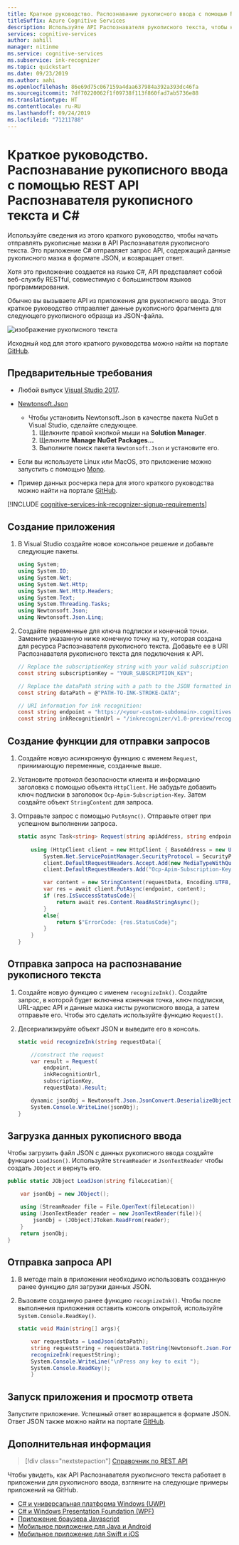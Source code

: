 ```yaml
---
title: Краткое руководство. Распознавание рукописного ввода с помощью REST API Распознавателя рукописного текста и C#
titleSuffix: Azure Cognitive Services
description: Используйте API Распознавателя рукописного текста, чтобы начать распознавать рукописный текст.
services: cognitive-services
author: aahill
manager: nitinme
ms.service: cognitive-services
ms.subservice: ink-recognizer
ms.topic: quickstart
ms.date: 09/23/2019
ms.author: aahi
ms.openlocfilehash: 86e69d75c067159a4daa637984a392a393dc46fa
ms.sourcegitcommit: 7df70220062f1f09738f113f860fad7ab5736e88
ms.translationtype: HT
ms.contentlocale: ru-RU
ms.lasthandoff: 09/24/2019
ms.locfileid: "71211788"
---
```

# <a name="quickstart-recognize-digital-ink-with-the-ink-recognizer-rest-api-and-c"></a>Краткое руководство. Распознавание рукописного ввода с помощью REST API Распознавателя рукописного текста и C#

Используйте сведения из этого краткого руководство, чтобы начать отправлять рукописные мазки в API Распознавателя рукописного текста. Это приложение C# отправляет запрос API, содержащий данные рукописного мазка в формате JSON, и возвращает ответ.

Хотя это приложение создается на языке C#, API представляет собой веб-службу RESTful, совместимую с большинством языков программирования.

Обычно вы вызываете API из приложения для рукописного ввода. Этот краткое руководство отправляет данные рукописного фрагмента для следующего рукописного образца из JSON-файла.

![изображение рукописного текста](../media/handwriting-sample.jpg)

Исходный код для этого краткого руководства можно найти на портале [GitHub](https://go.microsoft.com/fwlink/?linkid=2089502).

## <a name="prerequisites"></a>Предварительные требования

- Любой выпуск [Visual Studio 2017](https://visualstudio.microsoft.com/downloads/).
- [Newtonsoft.Json](https://www.newtonsoft.com/json)
    - Чтобы установить Newtonsoft.Json в качестве пакета NuGet в Visual Studio, сделайте следующее.
        1. Щелкните правой кнопкой мыши на **Solution Manager**.
        2. Щелкните **Manage NuGet Packages...**
        3. Выполните поиск пакета `Newtonsoft.Json` и установите его.
- Если вы используете Linux или MacOS, это приложение можно запустить с помощью [Mono](https://www.mono-project.com/).

- Пример данных росчерка пера для этого краткого руководства можно найти на портале [GitHub](https://github.com/Azure-Samples/cognitive-services-REST-api-samples/blob/master/dotnet/InkRecognition/quickstart/example-ink-strokes.json).

[!INCLUDE [cognitive-services-ink-recognizer-signup-requirements](../../../../includes/cognitive-services-ink-recognizer-signup-requirements.md)]


## <a name="create-a-new-application"></a>Создание приложения

1. В Visual Studio создайте новое консольное решение и добавьте следующие пакеты. 

    ```csharp
    using System;
    using System.IO;
    using System.Net;
    using System.Net.Http;
    using System.Net.Http.Headers;
    using System.Text;
    using System.Threading.Tasks;
    using Newtonsoft.Json;
    using Newtonsoft.Json.Linq;
    ```

2. Создайте переменные для ключа подписки и конечной точки. Замените указанную ниже конечную точку на ту, которая создана для ресурса Распознавателя рукописного текста. Добавьте ее в URI Распознавателя рукописного текста для подключения к API.

    ```csharp
    // Replace the subscriptionKey string with your valid subscription key.
    const string subscriptionKey = "YOUR_SUBSCRIPTION_KEY";

    // Replace the dataPath string with a path to the JSON formatted ink stroke data.
    const string dataPath = @"PATH-TO-INK-STROKE-DATA"; 

    // URI information for ink recognition:
    const string endpoint = "https://<your-custom-subdomain>.cognitiveservices.azure.com";
    const string inkRecognitionUrl = "/inkrecognizer/v1.0-preview/recognize";
    ```

## <a name="create-a-function-to-send-requests"></a>Создание функции для отправки запросов

1. Создайте новую асинхронную функцию с именем `Request`, принимающую переменные, созданные выше.

2. Установите протокол безопасности клиента и информацию заголовка с помощью объекта `HttpClient`. Не забудьте добавить ключ подписки в заголовок `Ocp-Apim-Subscription-Key`. Затем создайте объект `StringContent` для запроса.
 
3. Отправьте запрос с помощью `PutAsync()`. Отправьте ответ при успешном выполнении запроса.  
    
    ```csharp
    static async Task<string> Request(string apiAddress, string endpoint, string subscriptionKey, string requestData){
        
        using (HttpClient client = new HttpClient { BaseAddress = new Uri(apiAddress) }){
            System.Net.ServicePointManager.SecurityProtocol = SecurityProtocolType.Tls12 | SecurityProtocolType.Tls11 | SecurityProtocolType.Tls;
            client.DefaultRequestHeaders.Accept.Add(new MediaTypeWithQualityHeaderValue("application/json"));
            client.DefaultRequestHeaders.Add("Ocp-Apim-Subscription-Key", subscriptionKey);

            var content = new StringContent(requestData, Encoding.UTF8, "application/json");
            var res = await client.PutAsync(endpoint, content);
            if (res.IsSuccessStatusCode){
                return await res.Content.ReadAsStringAsync();
            }
            else{
                return $"ErrorCode: {res.StatusCode}";
            }
        }
    }
    ```

## <a name="send-an-ink-recognition-request"></a>Отправка запроса на распознавание рукописного текста

1. Создайте новую функцию с именем `recognizeInk()`. Создайте запрос, в которой будет включена конечная точка, ключ подписки, URL-адрес API и данные мазка кисты рукописного ввода, а затем отправьте его. Чтобы это сделать используйте функцию `Request()`.

2. Десериализируйте объект JSON и выведите его в консоль. 
    
    ```csharp
    static void recognizeInk(string requestData){

        //construct the request
        var result = Request(
            endpoint,
            inkRecognitionUrl,
            subscriptionKey,
            requestData).Result;

        dynamic jsonObj = Newtonsoft.Json.JsonConvert.DeserializeObject(result);
        System.Console.WriteLine(jsonObj);
    }
    ```

## <a name="load-your-digital-ink-data"></a>Загрузка данных рукописного ввода

Чтобы загрузить файл JSON с данных рукописного ввода создайте функцию `LoadJson()`. Используйте `StreamReader` и `JsonTextReader` чтобы создать `JObject` и вернуть его.
    
```csharp
public static JObject LoadJson(string fileLocation){

    var jsonObj = new JObject();

    using (StreamReader file = File.OpenText(fileLocation))
    using (JsonTextReader reader = new JsonTextReader(file)){
        jsonObj = (JObject)JToken.ReadFrom(reader);
    }
    return jsonObj;
}
```

## <a name="send-the-api-request"></a>Отправка запроса API

1. В методе main в приложении необходимо использовать созданную ранее функцию для загрузки данных JSON. 

2. Вызовите созданную ранее функцию `recognizeInk()`. Чтобы после выполнения приложения оставить консоль открытой, используйте `System.Console.ReadKey()`.
    
    ```csharp
    static void Main(string[] args){

        var requestData = LoadJson(dataPath);
        string requestString = requestData.ToString(Newtonsoft.Json.Formatting.None);
        recognizeInk(requestString);
        System.Console.WriteLine("\nPress any key to exit ");
        System.Console.ReadKey();
        }
    ```

## <a name="run-the-application-and-view-the-response"></a>Запуск приложения и просмотр ответа

Запустите приложение. Успешный ответ возвращается в формате JSON. Ответ JSON также можно найти на портале [GitHub](https://github.com/Azure-Samples/cognitive-services-REST-api-samples/blob/master/dotnet/InkRecognition/quickstart/example-response.json).


## <a name="next-steps"></a>Дополнительная информация

> [!div class="nextstepaction"]
> [Справочник по REST API](https://go.microsoft.com/fwlink/?linkid=2089907)


Чтобы увидеть, как API Распознавателя рукописного текста работает в приложении для рукописного ввода, взгляните на следующие примеры приложений на GitHub.
* [C# и универсальная платформа Windows (UWP)](https://go.microsoft.com/fwlink/?linkid=2089803)  
* [C# и Windows Presentation Foundation (WPF)](https://go.microsoft.com/fwlink/?linkid=2089804)
* [Приложение браузера Javascript](https://go.microsoft.com/fwlink/?linkid=2089908)       
* [Мобильное приложение для Java и Android](https://go.microsoft.com/fwlink/?linkid=2089906)
* [Мобильное приложение для Swift и iOS](https://go.microsoft.com/fwlink/?linkid=2089805)
